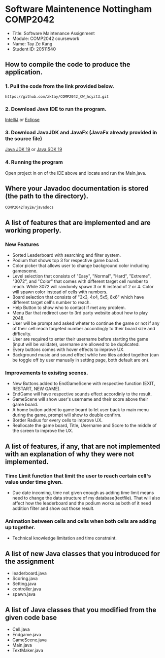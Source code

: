 # Software Maintenence Nottingham COMP2042
<ul>
<li>Title: Software Maintenance Assignment  </li>
<li>Module: COMP2042 coursework</li>
<li>Name: Tay Ze Kang  </li>
<li>Student ID: 20511540  </li>
</ul>

## How to compile the code to produce the application.
### 1. Pull the code from the link provided below.
```
https://github.com/zktay/COMP2042_CW_hcyzt3.git
```
### 2. Download Java IDE to run the program.
[IntelliJ](https://www.jetbrains.com/idea/download/#section=windows) or [Eclipse](https://www.eclipse.org/downloads/)
### 3. Download JavaJDK and JavaFx (JavaFx already provided in the source file)
[Java JDK 19](https://www.oracle.com/java/technologies/javase/jdk19-archive-downloads.html)
or
[Java SDK 19](https://gluonhq.com/products/javafx/) 
### 4. Running the program
Open project in on of the IDE above and locate and run the Main.java.

## Where your Javadoc documentation is stored (the path to the directory).
```
COMP2042TayZe/javadocs
```


## A list of features that are implemented and are working properly.
### New Features
<ul>
<li> Sorted Leaderboard with searching and filter system.  </li>
<li> Podium that shows top 3 for respective game board.  </li>
<li> Color picker that allows user to change background color including gamescene.  </li>
<li> Level selection that consists of "Easy", "Normal", "Hard", "Extreme", "3072", and "Color" that comes with different target cell number to reach. While 3072 will randomly spawn 3 or 6 instead of 2 or 4. Color will spawn color instead of cells with numbers.</li>
<li> Board selection that consists of "3x3, 4x4, 5x5, 6x6" which have different target cell's number to reach.  </li>
<li> Help Button to show who to contact if met any problem.  </li>
<li> Menu Bar that redirect user to 3rd party website about how to play 2048.  </li>
<li> User will be prompt and asked wheter to continue the game or not if any of their cell reach targeted number accordingly to their board size and difficulty.  </li>
<li> User are required to enter their username before starting the game (input will be validate), username are allowed to be duplicated.  </li>
<li> Every buttons comes with hover effects to improve UX.  </li>
<li> Background music and sound effect while two tiles added together (can be toggle off by user manually in setting page, both default are on).  </li>
</ul>

### Improvements to exisitng scenes.
<ul>
<li> New Buttons added to EndGameScene with respective function (EXIT, RESTART, NEW GAME).  </li>
<li> EndGame will have respective sounds effect accordinly to the result.</li>
<li> GameScene will show user's username and their score above their game board.  </li>
<li> A home button added to game board to let user back to main menu during the game, prompt will show to double confirm.  </li>
<li> Border Radius for every cells to improve UX.  </li>
<li> Reallocate the game board, Title, Username and Score to the middle of the screen to improve the UX.  </li>
</ul>

## A list of features, if any, that are not implemented with an explanation of why they were not implemented.

### Time Limit function that limit the user to reach certain cell's value under time given.
<ul>
<li>Due date incoming, time not given enough as adding time limit means need to change the data structure of my database(textfile). That will also affect how the leaderboard and the podium works as both of it need addition filter and show out those result.  </li>
</ul>

### Animation between cells and cells when both cells are adding up together.
<ul>
<li> Technical knowledge limitation and time constraint.  </li>
</ul>

## A list of new Java classes that you introduced for the assignment
<ul>
<li> leaderboard.java  </li>
<li> Scoring.java  </li>
<li> Setting.java  </li>
<li> controller.java </li>
<li> spawn.java </li>
</ul>

## A list of Java classes that you modified from the given code base
<ul>
<li> Cell.java  </li>
<li> Endgame.java  </li>
<li> GameScene.java  </li>
<li> Main.java  </li>
<li> TextMaker.java  </li>
</ul>
